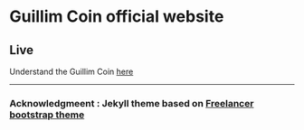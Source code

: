 Guillim Coin official website
=========================


## Live 
Understand the Guillim Coin [here](https://guillim.github.io/guillimcoin)

---------
### Acknowledgmeent : Jekyll theme based on [Freelancer bootstrap theme ](http://startbootstrap.com/template-overviews/freelancer/)
